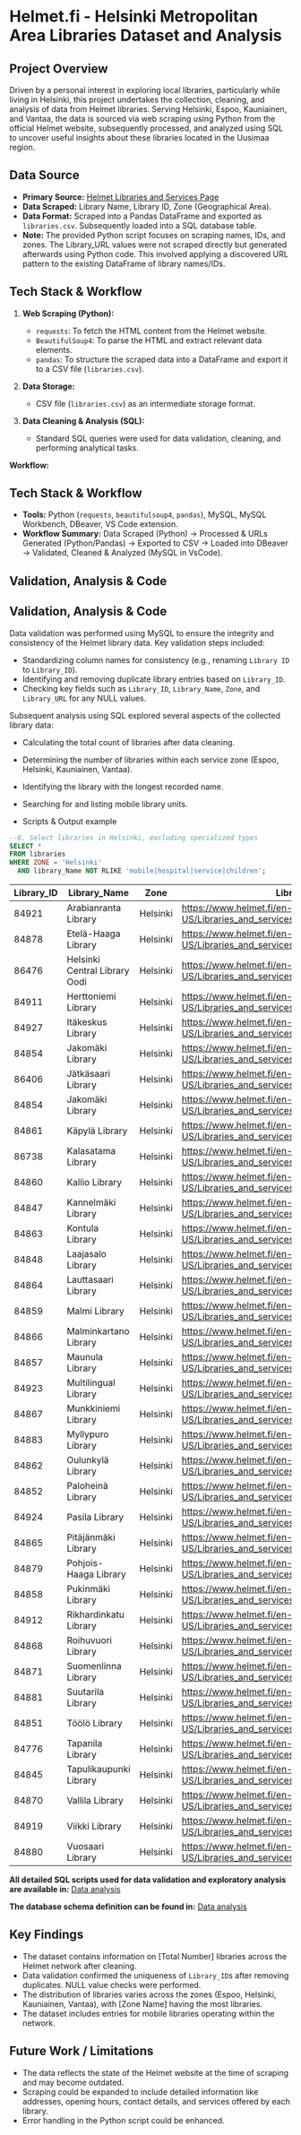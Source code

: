 # Helmet.fi - Helsinki Metropolitan Area Libraries Dataset and Analysis

## Project Overview

Driven by a personal interest in exploring local libraries, particularly while living in Helsinki, this project undertakes the collection, cleaning, and analysis of data from Helmet libraries. Serving Helsinki, Espoo, Kauniainen, and Vantaa, the data is sourced via web scraping using Python from the official Helmet website, subsequently processed, and analyzed using SQL to uncover useful insights about these libraries located in the Uusimaa region.

## Data Source

* **Primary Source:** [Helmet Libraries and Services Page](https://www.helmet.fi/en-US/Libraries_and_services)
* **Data Scraped:** Library Name, Library ID, Zone (Geographical Area).
* **Data Format:** Scraped into a Pandas DataFrame and exported as `libraries.csv`. Subsequently loaded into a SQL database table.
* **Note:** The provided Python script focuses on scraping names, IDs, and zones. The Library_URL values were not scraped directly but generated afterwards using Python code. This involved applying a discovered URL pattern to the existing DataFrame of library names/IDs.

## Tech Stack & Workflow

1.  **Web Scraping (Python):**
    * `requests`: To fetch the HTML content from the Helmet website.
    * `BeautifulSoup4`: To parse the HTML and extract relevant data elements.
    * `pandas`: To structure the scraped data into a DataFrame and export it to a CSV file (`libraries.csv`).
2.  **Data Storage:**
    * CSV file (`libraries.csv`) as an intermediate storage format.
  
3.  **Data Cleaning & Analysis (SQL):**
    * Standard SQL queries were used for data validation, cleaning, and performing analytical tasks.

**Workflow:**

## Tech Stack & Workflow

* **Tools:** Python (`requests`, `beautifulsoup4`, `pandas`), MySQL, MySQL Workbench, DBeaver, VS Code extension.
* **Workflow Summary:** Data Scraped (Python) -> Processed & URLs Generated (Python/Pandas) -> Exported to CSV -> Loaded into DBeaver -> Validated, Cleaned & Analyzed (MySQL in VsCode).

## Validation, Analysis & Code

## Validation, Analysis & Code

Data validation was performed using MySQL to ensure the integrity and consistency of the Helmet library data. Key validation steps included:
* Standardizing column names for consistency (e.g., renaming `Library ID` to `Library_ID`).
* Identifying and removing duplicate library entries based on `Library_ID`.
* Checking key fields such as `Library_ID`, `Library_Name`, `Zone`, and `Library_URL` for any NULL values.

Subsequent analysis using SQL explored several aspects of the collected library data:
* Calculating the total count of libraries after data cleaning.
* Determining the number of libraries within each service zone (Espoo, Helsinki, Kauniainen, Vantaa).
* Identifying the library with the longest recorded name.
* Searching for and listing mobile library units.

* Scripts & Output example

```sql
--8. Select libraries in Helsinki, excluding specialized types 
SELECT *
FROM libraries
WHERE ZONE = 'Helsinki'
  AND library_Name NOT RLIKE 'mobile|hospital|service|children';
```

| Library_ID | Library_Name                  | Zone     | Library_URL                                                               |
|------------|-------------------------------|----------|---------------------------------------------------------------------------|
| 84921      | Arabianranta Library          | Helsinki | https://www.helmet.fi/en-US/Libraries_and_services/Arabianranta_Library |
| 84878      | Etelä-Haaga Library           | Helsinki | https://www.helmet.fi/en-US/Libraries_and_services/Etelä-Haaga_Library    |
| 86476      | Helsinki Central Library Oodi | Helsinki | https://www.helmet.fi/en-US/Libraries_and_services/Helsinki_Central_Library_Oodi |
| 84911      | Herttoniemi Library           | Helsinki | https://www.helmet.fi/en-US/Libraries_and_services/Herttoniemi_Library    |
| 84927      | Itäkeskus Library             | Helsinki | https://www.helmet.fi/en-US/Libraries_and_services/Itäkeskus_Library      |
| 84854      | Jakomäki Library              | Helsinki | https://www.helmet.fi/en-US/Libraries_and_services/Jakomäki_Library       |
| 86406      | Jätkäsaari Library            | Helsinki | https://www.helmet.fi/en-US/Libraries_and_services/Jätkäsaari_Library     |
| 84854      | Jakomäki Library              | Helsinki | https://www.helmet.fi/en-US/Libraries_and_services/Jakomäki_Library       |
| 84861      | Käpylä Library                | Helsinki | https://www.helmet.fi/en-US/Libraries_and_services/Käpylä_Library         |
| 86738      | Kalasatama Library            | Helsinki | https://www.helmet.fi/en-US/Libraries_and_services/Kalasatama_Library     |
| 84860      | Kallio Library                | Helsinki | https://www.helmet.fi/en-US/Libraries_and_services/Kallio_Library         |
| 84847      | Kannelmäki Library            | Helsinki | https://www.helmet.fi/en-US/Libraries_and_services/Kannelmäki_Library     |
| 84863      | Kontula Library               | Helsinki | https://www.helmet.fi/en-US/Libraries_and_services/Kontula_Library        |
| 84848      | Laajasalo Library             | Helsinki | https://www.helmet.fi/en-US/Libraries_and_services/Laajasalo_Library      |
| 84864      | Lauttasaari Library           | Helsinki | https://www.helmet.fi/en-US/Libraries_and_services/Lauttasaari_Library    |
| 84859      | Malmi Library                 | Helsinki | https://www.helmet.fi/en-US/Libraries_and_services/Malmi_Library          |
| 84866      | Malminkartano Library         | Helsinki | https://www.helmet.fi/en-US/Libraries_and_services/Malminkartano_Library  |
| 84857      | Maunula Library               | Helsinki | https://www.helmet.fi/en-US/Libraries_and_services/Maunula_Library        |
| 84923      | Multilingual Library          | Helsinki | https://www.helmet.fi/en-US/Libraries_and_services/Multilingual_Library   |
| 84867      | Munkkiniemi Library           | Helsinki | https://www.helmet.fi/en-US/Libraries_and_services/Munkkiniemi_Library    |
| 84883      | Myllypuro Library             | Helsinki | https://www.helmet.fi/en-US/Libraries_and_services/Myllypuro_Library      |
| 84862      | Oulunkylä Library             | Helsinki | https://www.helmet.fi/en-US/Libraries_and_services/Oulunkylä_Library      |
| 84852      | Paloheinä Library             | Helsinki | https://www.helmet.fi/en-US/Libraries_and_services/Paloheinä_Library      |
| 84924      | Pasila Library                | Helsinki | https://www.helmet.fi/en-US/Libraries_and_services/Pasila_Library         |
| 84865      | Pitäjänmäki Library           | Helsinki | https://www.helmet.fi/en-US/Libraries_and_services/Pitäjänmäki_Library    |
| 84879      | Pohjois-Haaga Library         | Helsinki | https://www.helmet.fi/en-US/Libraries_and_services/Pohjois-Haaga_Library  |
| 84858      | Pukinmäki Library             | Helsinki | https://www.helmet.fi/en-US/Libraries_and_services/Pukinmäki_Library      |
| 84912      | Rikhardinkatu Library         | Helsinki | https://www.helmet.fi/en-US/Libraries_and_services/Rikhardinkatu_Library  |
| 84868      | Roihuvuori Library            | Helsinki | https://www.helmet.fi/en-US/Libraries_and_services/Roihuvuori_Library     |
| 84871      | Suomenlinna Library           | Helsinki | https://www.helmet.fi/en-US/Libraries_and_services/Suomenlinna_Library    |
| 84881      | Suutarila Library             | Helsinki | https://www.helmet.fi/en-US/Libraries_and_services/Suutarila_Library      |
| 84851      | Töölö Library                 | Helsinki | https://www.helmet.fi/en-US/Libraries_and_services/Töölö_Library          |
| 84776      | Tapanila Library              | Helsinki | https://www.helmet.fi/en-US/Libraries_and_services/Tapanila_Library       |
| 84845      | Tapulikaupunki Library        | Helsinki | https://www.helmet.fi/en-US/Libraries_and_services/Tapulikaupunki_Library |
| 84870      | Vallila Library               | Helsinki | https://www.helmet.fi/en-US/Libraries_and_services/Vallila_Library        |
| 84919      | Viikki Library                | Helsinki | https://www.helmet.fi/en-US/Libraries_and_services/Viikki_Library         |
| 84880      | Vuosaari Library              | Helsinki | https://www.helmet.fi/en-US/Libraries_and_services/Vuosaari_Library       |


**All detailed SQL scripts used for data validation and exploratory analysis are available in:**
[Data analysis](./data_analysis.sql)

**The database schema definition can be found in:**
[Data analysis](./data_analysis.sql)

## Key Findings

* The dataset contains information on [Total Number] libraries across the Helmet network after cleaning.
* Data validation confirmed the uniqueness of `Library_ID`s after removing duplicates. NULL value checks were performed.
* The distribution of libraries varies across the zones (Espoo, Helsinki, Kauniainen, Vantaa), with [Zone Name] having the most libraries. 
* The dataset includes entries for mobile libraries operating within the network.

## Future Work / Limitations

* The data reflects the state of the Helmet website at the time of scraping and may become outdated.
* Scraping could be expanded to include detailed information like addresses, opening hours, contact details, and services offered by each library.
* Error handling in the Python script could be enhanced.
